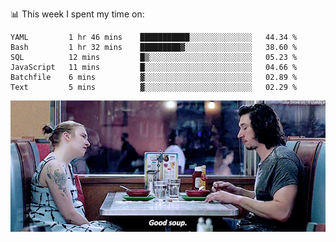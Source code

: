 📊 This week I spent my time on:
<!--START_SECTION:waka-->

```text
YAML         1 hr 46 mins    ███████████░░░░░░░░░░░░░░   44.34 %
Bash         1 hr 32 mins    █████████▓░░░░░░░░░░░░░░░   38.60 %
SQL          12 mins         █▒░░░░░░░░░░░░░░░░░░░░░░░   05.23 %
JavaScript   11 mins         █░░░░░░░░░░░░░░░░░░░░░░░░   04.66 %
Batchfile    6 mins          ▓░░░░░░░░░░░░░░░░░░░░░░░░   02.89 %
Text         5 mins          ▓░░░░░░░░░░░░░░░░░░░░░░░░   02.29 %
```

<!--END_SECTION:waka-->


![](goodSoup.gif)
